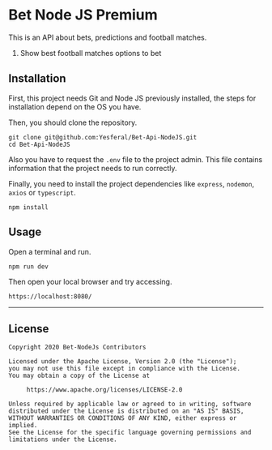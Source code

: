 # Bet Node JS Premium

This is an API about bets, predictions and football matches.

1. Show best football matches options to bet

## Installation
First, this project needs Git and Node JS previously installed, the steps for installation depend on the OS you have.

Then, you should clone the repository.
```
git clone git@github.com:Yesferal/Bet-Api-NodeJS.git
cd Bet-Api-NodeJS
```

Also you have to request the `.env` file to the project admin. This file contains information that the project needs to run correctly. 

Finally, you need to install the project dependencies like `express`, `nodemon`, `axios` or `typescript`.
```
npm install
``` 

## Usage
Open a terminal and run.
```
npm run dev
```
Then open your local browser and try accessing.
```
https://localhost:8080/
```

---
## License
```
Copyright 2020 Bet-NodeJs Contributors

Licensed under the Apache License, Version 2.0 (the "License");
you may not use this file except in compliance with the License.
You may obtain a copy of the License at

     https://www.apache.org/licenses/LICENSE-2.0

Unless required by applicable law or agreed to in writing, software
distributed under the License is distributed on an "AS IS" BASIS,
WITHOUT WARRANTIES OR CONDITIONS OF ANY KIND, either express or implied.
See the License for the specific language governing permissions and
limitations under the License.
```